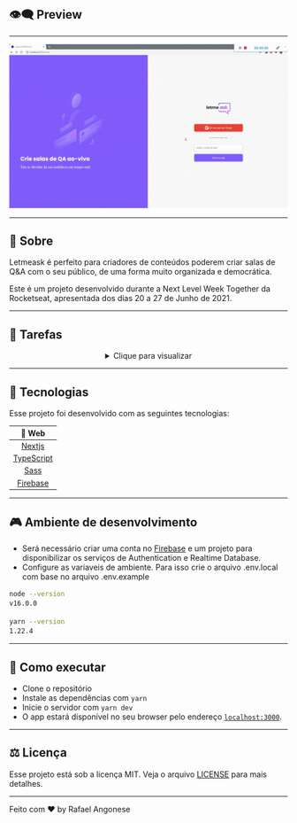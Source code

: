 ## 👁️‍🗨️ **Preview**

---

<img alt="index" src=".github/animation.gif">

---

## 🍄 Sobre

Letmeask é perfeito para criadores de conteúdos poderem criar salas de Q&A com o seu público, de uma forma muito organizada e democrática.

Este é um projeto desenvolvido durante a Next Level Week Together da Rocketseat, apresentada dos dias 20 a 27 de Junho de 2021.

---

## 📝 **Tarefas**

<div align="center">
<details>
<summary>Clique para visualizar</summary>

| Estado | Tarefa                             |
| :----: | :--------------------------------- |
|   ✔️   | Autenticação social com Firebase   |
|   ✔️   | Criar uma sala                     |
|   ✔️   | Entrar em uma sala                 |
|   ✔️   | Criar perguntas de uma sala        |
|   ✔️   | Dar like em perguntas              |
|   ✔️   | Marcar pergunta como destaque      |
|   ✔️   | Marcar pergunta como respondida    |
|   ✔️   | Remover uma pergunta               |
|   ✔️   | Permissão de perfil                |
|   ✔️   | Contexto de autenticação           |
|   ✔️   | Recuperar o estado de autenticação |
|   ✔️   | Realtime dos dados                 |

</details>
</div>

---

## 🧪 **Tecnologias**

Esse projeto foi desenvolvido com as seguintes tecnologias:

<div align="center">

|                    🧪 Web                     |
| :-------------------------------------------: |
|         [Nextjs](https://nextjs.org/)         |
| [TypeScript](https://www.typescriptlang.org/) |
|        [Sass](https://sass-lang.com/)         |
|   [Firebase](https://firebase.google.com/)    |

</div>

---

## 🎮 **Ambiente de desenvolvimento**

-   Será necessário criar uma conta no [Firebase](https://firebase.google.com/) e um projeto para disponibilizar os serviços de Authentication e Realtime Database.
-   Configure as variaveis de ambiente. Para isso crie o arquivo .env.local com base no arquivo .env.example

```bash
node --version
v16.0.0

yarn --version
1.22.4
```

---

## 🚀 Como executar

-   Clone o repositório
-   Instale as dependências com `yarn`
-   Inicie o servidor com `yarn dev`
-   O app estará disponível no seu browser pelo endereço [`localhost:3000`](http://localhost:3000).

---

## ⚖️ **Licença**

Esse projeto está sob a licença MIT. Veja o arquivo [LICENSE](LICENSE.md) para mais detalhes.

---

Feito com ♥ by Rafael Angonese
